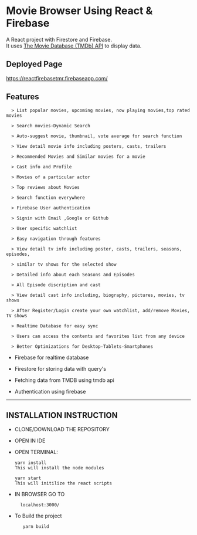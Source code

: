 # Movie Browser Using React & Firebase	

A React project with Firestore and Firebase.	
It uses [The Movie Database (TMDb) API](https://www.themoviedb.org/documentation/api) to display data.	

## Deployed Page	
https://reactfirebasetmr.firebaseapp.com/	

## Features	

      > List popular movies, upcoming movies, now playing movies,top rated movies	
      	
      > Search movies-Dynamic Search	
      	
      > Auto-suggest movie, thumbnail, vote average for search function	
      	
      > View detail movie info including posters, casts, trailers	
      	
      > Recommended Movies and Similar movies for a movie	
      	
      > Cast info and Profile	
      	
      > Movies of a particular actor	
      	
      > Top reviews about Movies	
      	
      > Search function everywhere	
      	
      > Firebase User authentication	
      	
      > Signin with Email ,Google or Github	
      	
      > User specific watchlist	
      	
      > Easy navigation through features	
      	
      > View detail tv info including poster, casts, trailers, seasons, episodes,	
      	
      > similar tv shows for the selected show	
      	
      > Detailed info about each Seasons and Episodes	
      	
      > All Episode discription and cast	
      	
      > View detail cast info including, biography, pictures, movies, tv shows	
      	
      > After Register/Login create your own watchlist, add/remove Movies, TV shows	
      
      > Realtime Database for easy sync
      
      > Users can access the contents and favorites list from any device
      
      > Better Optimizations for Desktop-Tablets-Smartphones
      	

  - Firebase for realtime database	

  - Firestore for storing data with query's 	

  - Fetching data from TMDB using tmdb api	

  - Authentication using firebase	

--------------------------------------------------------------------------------	

## INSTALLATION INSTRUCTION	

- CLONE/DOWNLOAD THE REPOSITORY	

- OPEN IN IDE	

- OPEN TERMINAL:	


      yarn install	
      This will install the node modules	

      yarn start	
      This will initilize the react scripts	

- IN BROWSER GO TO	

        localhost:3000/	

 - To Build the project	

          yarn build	


